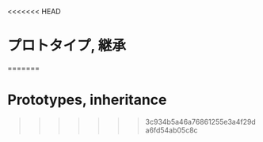 <<<<<<< HEAD
# プロトタイプ, 継承
=======
# Prototypes, inheritance
>>>>>>> 3c934b5a46a76861255e3a4f29da6fd54ab05c8c
